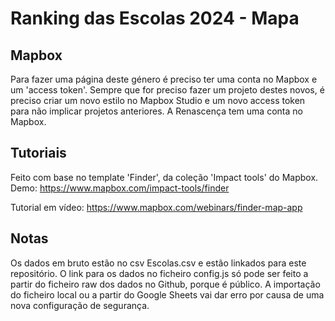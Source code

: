 # Ranking das Escolas 2024 - Mapa

## Mapbox
Para fazer uma página deste género é preciso ter uma conta no Mapbox e um 'access token'. Sempre que for preciso fazer um projeto destes novos, é preciso criar um novo estilo no Mapbox Studio e um novo access token para não implicar projetos anteriores. A Renascença tem uma conta no Mapbox.

## Tutoriais
Feito com base no template 'Finder', da coleção 'Impact tools' do Mapbox.
Demo:
https://www.mapbox.com/impact-tools/finder

Tutorial em vídeo:
https://www.mapbox.com/webinars/finder-map-app

## Notas

Os dados em bruto estão no csv Escolas.csv e estão linkados para este repositório.
O link para os dados no ficheiro config.js só pode ser feito a partir do ficheiro raw dos dados no Github, porque é público. A importação do ficheiro local ou a partir do Google Sheets vai dar erro por causa de uma nova configuração de segurança.

